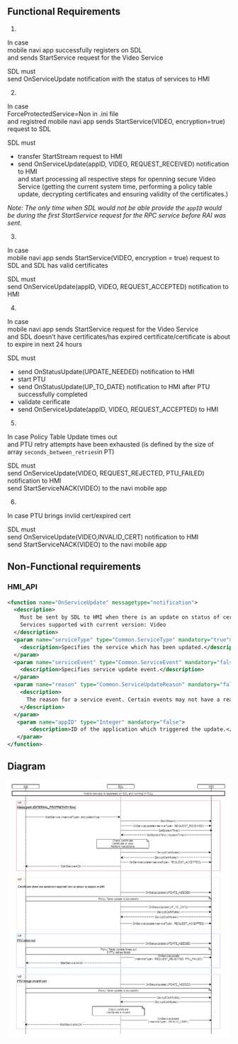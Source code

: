 ## Functional Requirements
1.
In case  
mobile navi app successfully registers on SDL  
and sends StartService request for the Video Service

SDL must  
send OnServiceUpdate notification with the status of services to HMI

2.
In case  
ForceProtectedService=Non in .ini file  
and registred mobile navi app sends StartService(VIDEO, encryption=true) request to SDL

SDL must  
- transfer StartStream request to HMI  
- send OnServiceUpdate(appID, VIDEO, REQUEST_RECEIVED) notification to HMI  
and start processing all respective steps for openning secure Video Service (getting the current system time, performing a policy table update, decrypting certificates and ensuring validity of the certificates.)

_Note: The only time when SDL would not be able provide the `appID` would be during the first StartService request for the RPC service before RAI was sent._

3.
In case  
mobile navi app sends StartService(VIDEO, encryption = true) request to SDL
and SDL has valid certificates

SDL must  
send OnServiceUpdate(appID, VIDEO, REQUEST_ACCEPTED) notification to HMI

4.
In case  
mobile navi app sends StartService request for the Video Service  
and SDL doesn’t have certificates/has expired certificate/certificate is about to expire in next 24 hours

SDL must  
- send OnStatusUpdate(UPDATE_NEEDED) notification to HMI
- start PTU  
- send OnStatusUpdate(UP_TO_DATE) notification to HMI after PTU successfully completed
- validate cerificate
- send OnServiceUpdate(appID, VIDEO, REQUEST_ACCEPTED) to HMI 

5.
In case Policy Table Update times out  
and PTU retry attempts have been exhausted (is defined by the size of array `seconds_between_retries`in PT)

SDL must  
send OnServiceUpdate(VIDEO, REQUEST_REJECTED, PTU_FAILED) notification to HMI  
send StartServiceNACK(VIDEO) to the navi mobile app

6.
In case
PTU brings invlid cert/expired cert

SDL must  
send OnServiceUpdate(VIDEO,INVALID_CERT) notification to HMI  
send StartServiceNACK(VIDEO) to the navi mobile app

## Non-Functional requirements

### HMI_API

```xml
<function name="OnServiceUpdate" messagetype="notification">
  <description>
    Must be sent by SDL to HMI when there is an update on status of certain services.
    Services supported with current version: Video
  </description>
  <param name="serviceType" type="Common.ServiceType" mandatory="true">
    <description>Specifies the service which has been updated.</description>
  </param>
  <param name="serviceEvent" type="Common.ServiceEvent" mandatory="false">
    <description>Specifies service update event.</description>
  </param>
  <param name="reason" type="Common.ServiceUpdateReason" mandatory="false">
    <description>
      The reason for a service event. Certain events may not have a reason, such as when a service is ACCEPTED (which is the normal expected behavior).
    </description>
  </param>
   <param name="appID" type="Integer" mandatory="false">
       <description>ID of the application which triggered the update.</description>
   </param>	
</function>
```

## Diagram

![OnServiceUpdate notification][OnServiceUpdate]

[OnServiceUpdate]:../accessories/OnServiceUpdate.png
